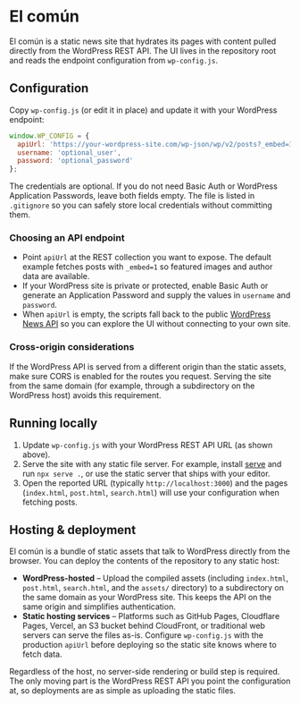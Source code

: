 # El común

El común is a static news site that hydrates its pages with content pulled directly from the WordPress REST API. The UI lives in the repository root and reads the endpoint configuration from `wp-config.js`.

## Configuration

Copy `wp-config.js` (or edit it in place) and update it with your WordPress endpoint:

```js
window.WP_CONFIG = {
  apiUrl: 'https://your-wordpress-site.com/wp-json/wp/v2/posts?_embed=1',
  username: 'optional_user',
  password: 'optional_password'
};
```

The credentials are optional. If you do not need Basic Auth or WordPress Application Passwords, leave both fields empty. The file is listed in `.gitignore` so you can safely store local credentials without committing them.

### Choosing an API endpoint

* Point `apiUrl` at the REST collection you want to expose. The default example fetches posts with `_embed=1` so featured images and author data are available.
* If your WordPress site is private or protected, enable Basic Auth or generate an Application Password and supply the values in `username` and `password`.
* When `apiUrl` is empty, the scripts fall back to the public [WordPress News API](https://wordpress.org/news/wp-json/wp/v2/posts?_embed=1) so you can explore the UI without connecting to your own site.

### Cross-origin considerations

If the WordPress API is served from a different origin than the static assets, make sure CORS is enabled for the routes you request. Serving the site from the same domain (for example, through a subdirectory on the WordPress host) avoids this requirement.

## Running locally
1. Update `wp-config.js` with your WordPress REST API URL (as shown above).
2. Serve the site with any static file server. For example, install [serve](https://www.npmjs.com/package/serve) and run `npx serve .`, or use the static server that ships with your editor.
3. Open the reported URL (typically `http://localhost:3000`) and the pages (`index.html`, `post.html`, `search.html`) will use your configuration when fetching posts.

## Hosting & deployment

El común is a bundle of static assets that talk to WordPress directly from the browser. You can deploy the contents of the repository to any static host:

* **WordPress-hosted** – Upload the compiled assets (including `index.html`, `post.html`, `search.html`, and the `assets/` directory) to a subdirectory on the same domain as your WordPress site. This keeps the API on the same origin and simplifies authentication.
* **Static hosting services** – Platforms such as GitHub Pages, Cloudflare Pages, Vercel, an S3 bucket behind CloudFront, or traditional web servers can serve the files as-is. Configure `wp-config.js` with the production `apiUrl` before deploying so the static site knows where to fetch data.

Regardless of the host, no server-side rendering or build step is required. The only moving part is the WordPress REST API you point the configuration at, so deployments are as simple as uploading the static files.
